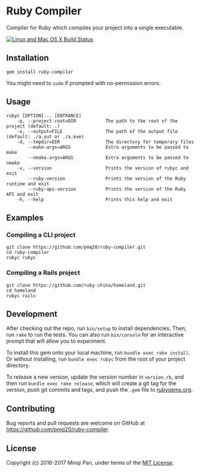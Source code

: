 # Ruby Compiler

Compiler for Ruby which compiles your project into a single executable.

[![Linux and Mac OS X Build Status](https://travis-ci.org/pmq20/ruby-compiler.svg?branch=master)](https://travis-ci.org/pmq20/ruby-compiler)

## Installation

    gem install ruby-compiler

You might need to `sudo` if prompted with no-permission errors.

## Usage

    rubyc [OPTION]... [ENTRANCE]
        -p, --project-root=DIR           The path to the root of the project (default: .)
        -o, --output=FILE                The path of the output file (default: ./a.out or ./a.exe)
        -d, --tmpdir=DIR                 The directory for temporary files
            --make-args=ARGS             Extra arguments to be passed to make
            --nmake-args=ARGS            Extra arguments to be passed to nmake
        -v, --version                    Prints the version of rubyc and exit
            --ruby-version               Prints the version of the Ruby runtime and exit
            --ruby-api-version           Prints the version of the Ruby API and exit
        -h, --help                       Prints this help and exit

## Examples

### Compiling a CLI project

    git clone https://github.com/pmq20/ruby-compiler.git
    cd ruby-compiler
    rubyc rubyc

### Compiling a Rails project

    git clone https://github.com/ruby-china/homeland.git
    cd homeland
    rubyc rails

## Development

After checking out the repo, run `bin/setup` to install dependencies. Then, run `rake` to run the tests. You can also run `bin/console` for an interactive prompt that will allow you to experiment.

To install this gem onto your local machine, run `bundle exec rake install`. Or without installing, run `bundle exec rubyc` from the root of your project directory.

To release a new version, update the version number in `version.rb`, and then run `bundle exec rake release`, which will create a git tag for the version, push git commits and tags, and push the `.gem` file to [rubygems.org](https://rubygems.org).

## Contributing

Bug reports and pull requests are welcome on GitHub at https://github.com/pmq20/ruby-compiler.

## License

Copyright (c) 2016-2017 Minqi Pan, under terms of the [MIT License](http://opensource.org/licenses/MIT).

